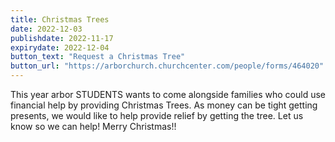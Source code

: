```yaml
---
title: Christmas Trees
date: 2022-12-03
publishdate: 2022-11-17
expirydate: 2022-12-04
button_text: "Request a Christmas Tree"
button_url: "https://arborchurch.churchcenter.com/people/forms/464020"
---
```


This year arbor STUDENTS wants to come alongside families who could use financial help by providing Christmas Trees. As money can be tight getting presents, we would like to help provide relief by getting the tree. Let us know so we can help! Merry Christmas!! 


